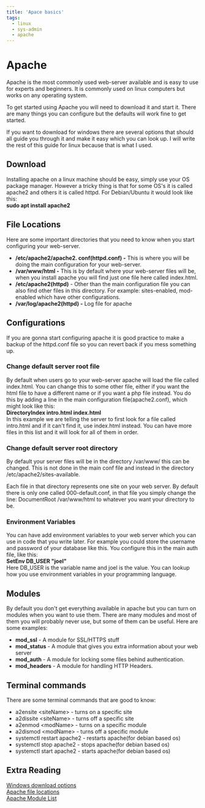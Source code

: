 ```yaml
---
title: 'Apace basics'
tags: 
  - linux
  - sys-admin
  - apache
---
```


# Apache

Apache is the most commonly used web-server available and is easy to use for experts and beginners. It is commonly used on linux computers but works on any operating system.

To get started using Apache you will need to download it and start it. There are many things you can configure but the defaults will work fine to get started.

If you want to download for windows there are several options that should all guide you through it and make it easy which you can look up. I will write the rest of this guide for linux because that is what I used.

## Download

Installing apache on a linux machine should be easy, simply use your OS package manager. However a tricky thing is that for some OS's it is called apache2 and others it is called httpd. For Debian/Ubuntu it would look like this:  
**sudo apt install apache2**

## File Locations

Here are some important directories that you need to know when you start configuring your web-server.

* **/etc/apache2/apache2. conf(httpd.conf) \-** This is where you will be doing the main configuration for your web-server.  
* **/var/www/html \-** This is by default where your web-server files will be, when you install apache you will find just one file here called index.html.  
* **/etc/apache2(httpd)** \- Other than the main configuration file you can also find other files in this directory. For example: sites-enabled, mod-enabled which have other configurations.  
* **/var/log/apache2(httpd) \-** Log file for apache

## Configurations

If you are gonna start configuring apache it is good practice to make a backup of the httpd.conf file so you can revert back if you mess something up. 

### Change default server root file

By default when users go to your web-server apache will load the file called index.html. You can change this to some other file, either if you want the html file to have a different name or if you want a php file instead. You do this by adding a line in the main configuration file(apache2.conf), which might look like this:  
**DirectoryIndex  intro.html index.html**  
In this example we are telling the server to first look for a file called intro.html and if it can't find it, use index.html instead. You can have more files in this list and it will look for all of them in order.

### Change default server root directory

By default your server files will be in the directory /var/www/ this can be changed. This is not done in the main conf file and instead in the directory /etc/apache2/sites-available. 

Each file in that directory represents one site on your web server. By default there is only one called 000-default.conf, in that file you simply change the line: DocumentRoot /var/www/html to whatever you want your directory to be.

### Environment Variables

You can have add environment variables to your web server which you can use in code that you write later. For example you could store the username and password of your database like this. You configure this in the main auth file, like this:  
**SetEnv DB\_USER "joel"**  
Here DB\_USER is the variable name and joel is the value. You can lookup how you use environment variables in your programming language.

## Modules

By default you don't get everything available in apache but you can turn on modules when you want to use them. There are many modules and most of them you will probably never use, but some of them can be useful. Here are some examples:

* **mod\_ssl** \- A module for SSL/HTTPS stuff  
* **mod\_status** \- A module that gives you extra information about your web server  
* **mod\_auth** \- A module for locking some files behind authentication.  
* **mod\_headers** \- A module for handling HTTP Headers.

## Terminal commands

There are some terminal commands that are good to know:

* a2ensite  \<siteName\> \- turns on a specific site  
* a2dissite \<siteName\> \- turns off a specific site  
* a2enmod \<modName\> \- turns on a specific module  
* a2dismod \<modName\> \- turns off a specific module  
* systemctl restart apache2 \- restarts apache(for debian based os)  
* systemctl stop apache2 \- stops apache(for debian based os)  
* systemctl start apache2 \- starts apache(for debian based os)

## Extra Reading

[Windows download options](https://httpd.apache.org/docs/current/platform/windows.html#down)  
[Apache file locations](https://www.phusionpassenger.com/library/install/apache/working_with_the_apache_config_file.html)  
[Apache Module List](https://httpd.apache.org/docs/2.4/mod/)